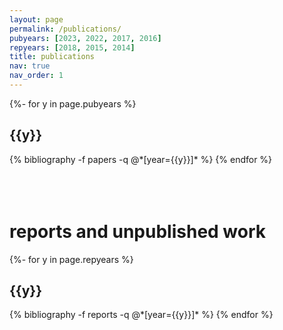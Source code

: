 ```yaml
---
layout: page
permalink: /publications/
pubyears: [2023, 2022, 2017, 2016]
repyears: [2018, 2015, 2014]
title: publications
nav: true
nav_order: 1
---
```


<div class="publications">
  {%- for y in page.pubyears %}
    <h2 class="year">{{y}}</h2>
    {% bibliography -f papers -q @*[year={{y}}]* %}
  {% endfor %}
</div>
<br> <br> <br>
<h1 class="post-title">reports and unpublished work</h1>
<div class="publications">
  {%- for y in page.repyears %}
    <h2 class="year">{{y}}</h2>
    {% bibliography -f reports -q @*[year={{y}}]* %}
  {% endfor %}
</div>


